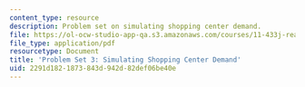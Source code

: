 ```yaml
---
content_type: resource
description: Problem set on simulating shopping center demand.
file: https://ol-ocw-studio-app-qa.s3.amazonaws.com/courses/11-433j-real-estate-economics-fall-2008/2291d1821873843d942d82def06be40e_ps3_08.pdf
file_type: application/pdf
resourcetype: Document
title: 'Problem Set 3: Simulating Shopping Center Demand'
uid: 2291d182-1873-843d-942d-82def06be40e
---
```

